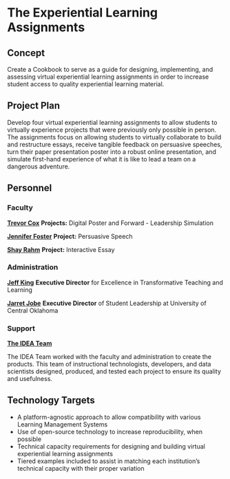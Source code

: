 # The Experiential Learning Assignments

## Concept

Create a Cookbook to serve as a guide for designing, implementing, and assessing virtual experiential learning assignments in order to increase student access to quality experiential learning material.

## Project Plan

Develop four virtual experiential learning assignments to allow students to virtually experience projects that were previously only possible in person. The assignments focus on allowing students to virtually collaborate to build and restructure essays, receive tangible feedback on persuasive speeches, turn their paper presentation poster into a robust online presentation, and simulate first-hand experience of what it is like to lead a team on a dangerous adventure.

## Personnel

### Faculty

**[Trevor Cox](https://www3.uco.edu/centraldirectory/profiles/834701)**
**Projects:** Digital Poster and Forward - Leadership Simulation

**[Jennifer Foster](https://www.uco.edu/cla/departments/mass-communication/faculty)**
**Project:** Persuasive Speech

**[Shay Rahm](https://www3.uco.edu/centraldirectory/profiles/3075)**
**Project:** Interactive Essay

### Administration

**[Jeff King](https://www3.uco.edu/centraldirectory/profiles/821521)**
**Executive Director** for Excellence in
Transformative Teaching and Learning

**[Jarret Jobe](https://www.uco.edu/student-resources/ce/student-leadership)**
**Executive Director** of Student Leadership
at University of Central Oklahoma

### Support

**[The IDEA Team ](https://cece.uco.edu/idea/ProductCatalog/index.php)**



The IDEA Team worked with the faculty and administration to create the products. This team of instructional technologists, developers, and data scientists designed, produced, and tested each project to ensure its quality and usefulness.


## Technology Targets

* A platform-agnostic approach to allow compatibility with various Learning Management Systems
* Use of open-source technology to increase reproducibility, when possible
* Technical capacity requirements for designing and building virtual experiential learning assignments
 * Tiered examples included to assist in matching each institution’s technical capacity with their proper variation

